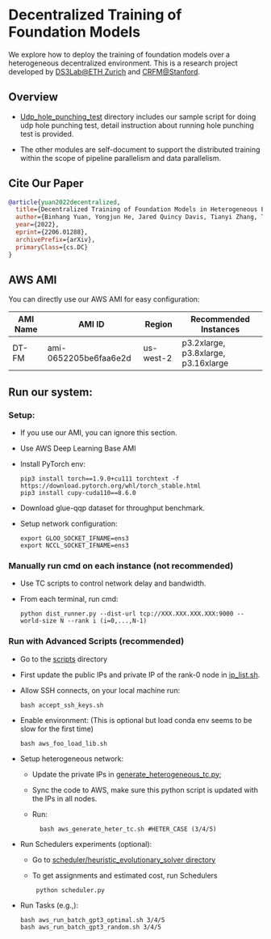 # Decentralized Training of Foundation Models

We explore how to deploy the training of foundation models over a heterogeneous decentralized environment. 
This is a research project developed by [DS3Lab@ETH Zurich](https://ds3lab.inf.ethz.ch/) and [CRFM@Stanford](https://crfm.stanford.edu/).

## Overview 

- [Udp_hole_punching_test](./udp_hole_punching_test) directory includes our sample script for doing udp hole punching test, detail instruction about running hole punching test is provided.

- The other modules are self-document to support the distributed training within the scope of pipeline parallelism and data parallelism.


## Cite Our Paper

```bibtex
@article{yuan2022decentralized,
  title={Decentralized Training of Foundation Models in Heterogeneous Environments}, 
  author={Binhang Yuan, Yongjun He, Jared Quincy Davis, Tianyi Zhang, Tri Dao, Beidi Chen, Percy Liang, Christopher Re, and Ce Zhang},
  year={2022},
  eprint={2206.01288},
  archivePrefix={arXiv},
  primaryClass={cs.DC}
}
```

## AWS AMI

You can directly use our AWS AMI for easy configuration: 

| AMI Name | AMI ID                | Region    | Recommended Instances                |
|----------|-----------------------|-----------|--------------------------------------|
| DT-FM    | ami-0652205be6faa6e2d | us-west-2 | p3.2xlarge, p3.8xlarge, p3.16xlarge  |

## Run our system:
### Setup:

- If you use our AMI, you can ignore this section.


- Use AWS Deep Learning Base AMI


- Install PyTorch env: 

      pip3 install torch==1.9.0+cu111 torchtext -f https://download.pytorch.org/whl/torch_stable.html
      pip3 install cupy-cuda110==8.6.0


- Download glue-qqp dataset for throughput benchmark.


- Setup network configuration:

      export GLOO_SOCKET_IFNAME=ens3
      export NCCL_SOCKET_IFNAME=ens3

### Manually run cmd on each instance (not recommended)

- Use TC scripts to control network delay and bandwidth.
  

- From each terminal, run cmd:
      
      python dist_runner.py --dist-url tcp://XXX.XXX.XXX.XXX:9000 --world-size N --rank i (i=0,...,N-1)

### Run with Advanced Scripts (recommended)

- Go to the [scripts](./scripts) directory


- First update the public IPs and private IP of the rank-0 node in [ip_list.sh](./scripts/ip_list.sh).


- Allow SSH connects, on your local machine run: 

      bash accept_ssh_keys.sh

      
- Enable environment: (This is optional but load conda env seems to be slow for the first time)

      bash aws_foo_load_lib.sh

- Setup heterogeneous network:

  - Update the private IPs in [generate_heterogeneous_tc.py](./scheduler/generate_heterogeneous_tc.py);

  - Sync the code to AWS, make sure this python script is updated with the IPs in all nodes. 
  
  - Run:

          bash aws_generate_heter_tc.sh #HETER_CASE (3/4/5)

- Run Schedulers experiments (optional):

  - Go to [scheduler/heuristic_evolutionary_solver directory](./scheduler/heuristic_evolutionary_solver)
  
  - To get assignments and estimated cost, run Schedulers 
  
         python scheduler.py


- Run Tasks (e.g.,):

      bash aws_run_batch_gpt3_optimal.sh 3/4/5
      bash aws_run_batch_gpt3_random.sh 3/4/5
